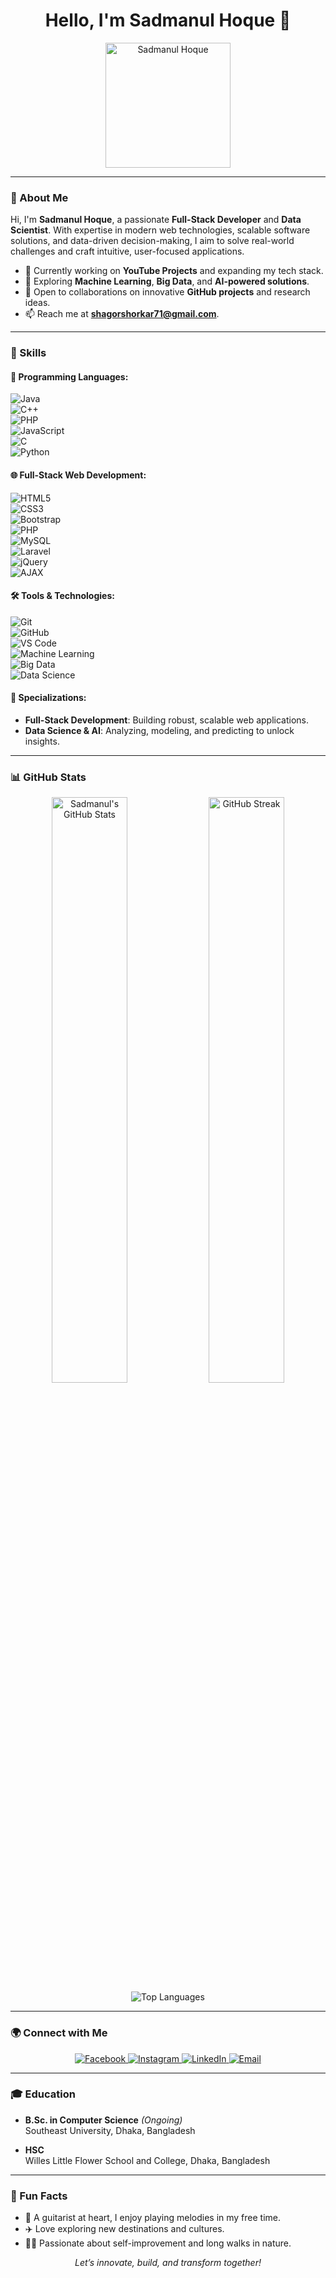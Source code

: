 <h1 align="center">Hello, I'm Sadmanul Hoque 👋</h1>

<p align="center">
  <img src="https://drive.google.com/uc?export=view&id=1iVkCaOxSKlUGBSSjEGriyzFy6EoNr1uK" alt="Sadmanul Hoque" width="200" height="200"/>
</p>

---

### 🚀 About Me  

Hi, I'm **Sadmanul Hoque**, a passionate **Full-Stack Developer** and **Data Scientist**. With expertise in modern web technologies, scalable software solutions, and data-driven decision-making, I aim to solve real-world challenges and craft intuitive, user-focused applications.  

- 🔭 Currently working on **YouTube Projects** and expanding my tech stack.  
- 🌱 Exploring **Machine Learning**, **Big Data**, and **AI-powered solutions**.  
- 👯 Open to collaborations on innovative **GitHub projects** and research ideas.  
- 📫 Reach me at **shagorshorkar71@gmail.com**.  

---

### 💼 Skills  

#### 🔧 **Programming Languages:**  
![Java](https://img.shields.io/badge/Java-007396?style=for-the-badge&logo=java&logoColor=white)  
![C++](https://img.shields.io/badge/C%2B%2B-00599C?style=for-the-badge&logo=c%2B%2B&logoColor=white)  
![PHP](https://img.shields.io/badge/PHP-777BB4?style=for-the-badge&logo=php&logoColor=white)  
![JavaScript](https://img.shields.io/badge/JavaScript-F7DF1E?style=for-the-badge&logo=javascript&logoColor=black)  
![C](https://img.shields.io/badge/C-A8B9CC?style=for-the-badge&logo=c&logoColor=white)  
![Python](https://img.shields.io/badge/Python-3776AB?style=for-the-badge&logo=python&logoColor=white)  

#### 🌐 **Full-Stack Web Development:**  
![HTML5](https://img.shields.io/badge/HTML5-E34F26?style=for-the-badge&logo=html5&logoColor=white)  
![CSS3](https://img.shields.io/badge/CSS3-1572B6?style=for-the-badge&logo=css3&logoColor=white)  
![Bootstrap](https://img.shields.io/badge/Bootstrap-7952B3?style=for-the-badge&logo=bootstrap&logoColor=white)  
![PHP](https://img.shields.io/badge/PHP-777BB4?style=for-the-badge&logo=php&logoColor=white)  
![MySQL](https://img.shields.io/badge/MySQL-4479A1?style=for-the-badge&logo=mysql&logoColor=white)  
![Laravel](https://img.shields.io/badge/Laravel-FF2D20?style=for-the-badge&logo=laravel&logoColor=white)  
![jQuery](https://img.shields.io/badge/jQuery-0769AD?style=for-the-badge&logo=jquery&logoColor=white)  
![AJAX](https://img.shields.io/badge/AJAX-5C2D91?style=for-the-badge&logo=ajax&logoColor=white)  

#### 🛠️ **Tools & Technologies:**  
![Git](https://img.shields.io/badge/Git-F05032?style=for-the-badge&logo=git&logoColor=white)  
![GitHub](https://img.shields.io/badge/GitHub-181717?style=for-the-badge&logo=github&logoColor=white)  
![VS Code](https://img.shields.io/badge/VS%20Code-007ACC?style=for-the-badge&logo=visual-studio-code&logoColor=white)  
![Machine Learning](https://img.shields.io/badge/Machine%20Learning-FCC624?style=for-the-badge&logo=scikit-learn&logoColor=black)  
![Big Data](https://img.shields.io/badge/Big%20Data-22AAFF?style=for-the-badge&logo=apache-spark&logoColor=white)  
![Data Science](https://img.shields.io/badge/Data%20Science-2B303A?style=for-the-badge&logo=anaconda&logoColor=white)  

#### 🌟 **Specializations:**  
- **Full-Stack Development**: Building robust, scalable web applications.  
- **Data Science & AI**: Analyzing, modeling, and predicting to unlock insights.  

---

### 📊 GitHub Stats  

<p align="center">
  <img src="https://github-readme-stats.vercel.app/api?username=masterArnob&show_icons=true&theme=react&hide_border=true" alt="Sadmanul's GitHub Stats" width="49%" />  
  <img src="https://github-readme-streak-stats.herokuapp.com/?user=masterArnob&theme=react&hide_border=true" alt="GitHub Streak" width="49%" />  
  <img src="https://github-readme-stats.vercel.app/api/top-langs/?username=masterArnob&layout=compact&theme=react&hide_border=true" alt="Top Languages" />  
</p>

---

### 🌍 Connect with Me  

<p align="center">
  <a href="https://www.facebook.com/arnob.22690?mibextid=ZbWKwL">
    <img src="https://img.shields.io/badge/Facebook-1877F2?style=for-the-badge&logo=facebook&logoColor=white" alt="Facebook" />
  </a>
  <a href="https://www.instagram.com/_sadman_arnob_">
    <img src="https://img.shields.io/badge/Instagram-E4405F?style=for-the-badge&logo=instagram&logoColor=white" alt="Instagram" />
  </a>
  <a href="https://www.linkedin.com/in/sadmanul-hoque">
    <img src="https://img.shields.io/badge/LinkedIn-0A66C2?style=for-the-badge&logo=linkedin&logoColor=white" alt="LinkedIn" />
  </a>
  <a href="mailto:sadmanarnob31@gmail.com">
    <img src="https://img.shields.io/badge/Email-D14836?style=for-the-badge&logo=gmail&logoColor=white" alt="Email" />
  </a>
</p>

---

### 🎓 Education  

- **B.Sc. in Computer Science** *(Ongoing)*  
  Southeast University, Dhaka, Bangladesh  

- **HSC**  
  Willes Little Flower School and College, Dhaka, Bangladesh  

---

### 🌟 Fun Facts  

- 🎸 A guitarist at heart, I enjoy playing melodies in my free time.  
- ✈️ Love exploring new destinations and cultures.  
- 🚶‍♂️ Passionate about self-improvement and long walks in nature.  

<p align="center">
  <i>Let’s innovate, build, and transform together!</i>
</p>
